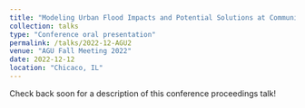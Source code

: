 ```yaml
---
title: "Modeling Urban Flood Impacts and Potential Solutions at Community Scales in Pittsburgh, PA"
collection: talks
type: "Conference oral presentation"
permalink: /talks/2022-12-AGU2
venue: "AGU Fall Meeting 2022"
date: 2022-12-12
location: "Chicaco, IL"
---
```


Check back soon for a description of this conference proceedings talk!